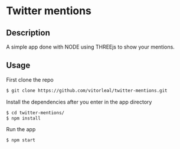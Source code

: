 Twitter mentions
=======

## Description

A simple app done with NODE using THREEjs to show your mentions.

## Usage

First clone the repo
```bash
$ git clone https://github.com/vitorleal/twitter-mentions.git
```

Install the dependencies after you enter in the app directory
```bash
$ cd twitter-mentions/
$ npm install
```

Run the app
```bash
$ npm start
```

